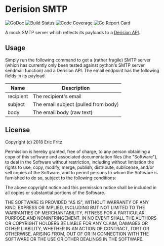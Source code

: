 # Derision SMTP

[![GoDoc](https://godoc.org/github.com/efritz/derision-smtp?status.svg)](https://godoc.org/github.com/efritz/derision-smtp)
[![Build Status](https://secure.travis-ci.org/efritz/derision-smtp.png)](http://travis-ci.org/efritz/derision-smtp)
[![Code Coverage](http://codecov.io/github/efritz/derision-smtp/coverage.svg?branch=master)](http://codecov.io/github/efritz/derision-smtp?branch=master)
[![Go Report Card](https://goreportcard.com/badge/github.com/efritz/derision-smtp)](https://goreportcard.com/report/github.com/efritz/derision-smtp)

A mock SMTP server which reflects its payloads to a [Derision API](http://github.com/efritz/derision).

## Usage

Simply run the following command to get a (rather fragile) SMTP server
(which has currently only been tested against python's SMTP server
sendmail function) and a Derision API. The email endpoint has the following
fields in its payload.


| Name         | Description |
| ------------ | ----------- |
| recipient    | The recipient's email |
| subject      | The email subject (pulled from body) |
| body		   | The email body (raw text) |

## License

Copyright (c) 2018 Eric Fritz

Permission is hereby granted, free of charge, to any person obtaining a copy
of this software and associated documentation files (the "Software"), to deal
in the Software without restriction, including without limitation the rights
to use, copy, modify, merge, publish, distribute, sublicense, and/or sell
copies of the Software, and to permit persons to whom the Software is
furnished to do so, subject to the following conditions:

The above copyright notice and this permission notice shall be included in
all copies or substantial portions of the Software.

THE SOFTWARE IS PROVIDED "AS IS", WITHOUT WARRANTY OF ANY KIND, EXPRESS OR
IMPLIED, INCLUDING BUT NOT LIMITED TO THE WARRANTIES OF MERCHANTABILITY,
FITNESS FOR A PARTICULAR PURPOSE AND NONINFRINGEMENT. IN NO EVENT SHALL THE
AUTHORS OR COPYRIGHT HOLDERS BE LIABLE FOR ANY CLAIM, DAMAGES OR OTHER
LIABILITY, WHETHER IN AN ACTION OF CONTRACT, TORT OR OTHERWISE, ARISING FROM,
OUT OF OR IN CONNECTION WITH THE SOFTWARE OR THE USE OR OTHER DEALINGS IN
THE SOFTWARE.
